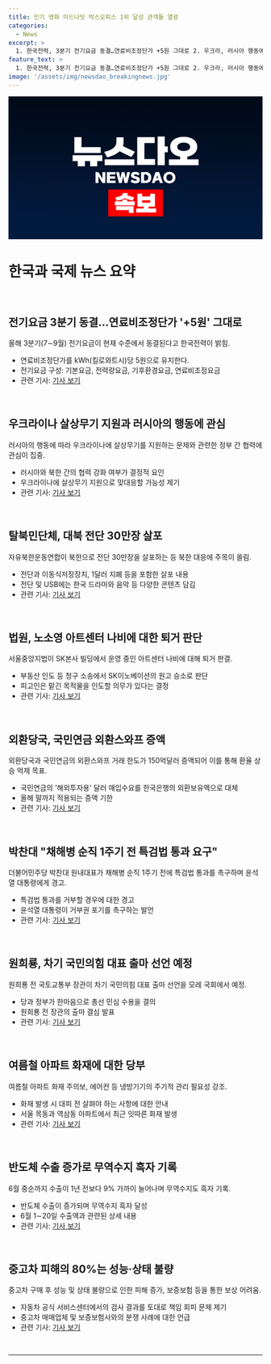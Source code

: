 ```yaml
---
title: 인기 영화 미드나잇 박스오피스 1위 달성 관객들 열광
categories:
  - News
excerpt: >
  1. 한국전력, 3분기 전기요금 동결…연료비조정단가 +5원 그대로 2. 우크라, 러시아 행동에 달려… K-방산 대기중 3. 탈북민단체, 어젯밤 대북 전단 30만장 살포 4. 법원, 노소영 아트센터 나비 퇴거 판단 5. 외환당국, 국민연금 외환스와프 증액…환율상승 억제 6. 박찬대 채해병 순직 1주기전 특검법 통과 7. 원희룡, 모레 국회서 與대표 출마선언 8. 여름철 유독많은 아파트 화재…에어컨 관리 당부 9. 6월 중순까지 수출 9%↑…반도체 50% 늘어 10. 중고차 피해 80%는 성능·상태 불량
feature_text: >
  1. 한국전력, 3분기 전기요금 동결…연료비조정단가 +5원 그대로 2. 우크라, 러시아 행동에 달려… K-방산 대기중 3. 탈북민단체, 어젯밤 대북 전단 30만장 살포 4. 법원, 노소영 아트센터 나비 퇴거 판단 5. 외환당국, 국민연금 외환스와프 증액…환율상승 억제 6. 박찬대 채해병 순직 1주기전 특검법 통과 7. 원희룡, 모레 국회서 與대표 출마선언 8. 여름철 유독많은 아파트 화재…에어컨 관리 당부 9. 6월 중순까지 수출 9%↑…반도체 50% 늘어 10. 중고차 피해 80%는 성능·상태 불량
image: '/assets/img/newsdao_breakingnews.jpg'
---
```


<p><img src="/assets/img/newsdao_breakingnews.jpg" alt="firstkoreanews 속보" /></p>

<h1>한국과 국제 뉴스 요약</h1>

<p data-ke-size="size16">&nbsp;</p>

<h2 data-ke-size="size26">전기요금 3분기 동결...연료비조정단가 '+5원' 그대로</h2>

<p data-ke-size="size16">올해 3분기(7∼9월) 전기요금이 현재 수준에서 동결된다고 한국전력이 밝힘.</p>

<ul>
<li>연료비조정단가를 kWh(킬로와트시)당 5원으로 유지한다.</li>
<li>전기요금 구성: 기본요금, 전력량요금, 기후환경요금, 연료비조정요금</li>
<li>관련 기사: <a href="https://www.yna.co.kr/view/AKR20240621026800003">기사 보기</a></li>
</ul>

<p data-ke-size="size16">&nbsp;</p>

<h2 data-ke-size="size26">우크라이나 살상무기 지원과 러시아의 행동에 관심</h2>

<p data-ke-size="size16">러시아의 행동에 따라 우크라이나에 살상무기를 지원하는 문제와 관련한 정부 간 협력에 관심이 집중.</p>

<ul>
<li>러시아와 북한 간의 협력 강화 여부가 결정적 요인</li>
<li>우크라이나에 살상무기 지원으로 맞대응할 가능성 제기</li>
<li>관련 기사: <a href="https://www.yna.co.kr/view/AKR20240621024700504">기사 보기</a></li>
</ul>

<p data-ke-size="size16">&nbsp;</p>

<h2 data-ke-size="size26">탈북민단체, 대북 전단 30만장 살포</h2>

<p data-ke-size="size16">자유북한운동연합이 북한으로 전단 30만장을 살포하는 등 북한 대응에 주목이 쏠림.</p>

<ul>
<li>전단과 이동식저장장치, 1달러 지폐 등을 포함한 살포 내용</li>
<li>전단 및 USB에는 한국 드라마와 음악 등 다양한 콘텐츠 담김</li>
<li>관련 기사: <a href="https://www.yna.co.kr/view/AKR20240621032300504">기사 보기</a></li>
</ul>

<p data-ke-size="size16">&nbsp;</p>

<h2 data-ke-size="size26">법원, 노소영 아트센터 나비에 대한 퇴거 판단</h2>

<p data-ke-size="size16">서울중앙지법이 SK본사 빌딩에서 운영 중인 아트센터 나비에 대해 퇴거 판결.</p>

<ul>
<li>부동산 인도 등 청구 소송에서 SK이노베이션의 원고 승소로 판단</li>
<li>피고인은 맡긴 목적물을 인도할 의무가 있다는 결정</li>
<li>관련 기사: <a href="https://www.yna.co.kr/view/AKR20240621017251004">기사 보기</a></li>
</ul>

<p data-ke-size="size16">&nbsp;</p>

<h2 data-ke-size="size26">외환당국, 국민연금 외환스와프 증액</h2>

<p data-ke-size="size16">외환당국과 국민연금의 외환스와프 거래 한도가 150억달러 증액되어 이를 통해 환율 상승 억제 목표.</p>

<ul>
<li>국민연금의 '해외투자용' 달러 매입수요를 한국은행의 외환보유액으로 대체</li>
<li>올해 말까지 적용되는 증액 기한</li>
<li>관련 기사: <a href="https://www.yna.co.kr/view/AKR20240621045451002">기사 보기</a></li>
</ul>

<p data-ke-size="size16">&nbsp;</p>

<h2 data-ke-size="size26">박찬대 "채해병 순직 1주기 전 특검법 통과 요구"</h2>

<p data-ke-size="size16">더불어민주당 박찬대 원내대표가 채해병 순직 1주기 전에 특검법 통과를 촉구하며 윤석열 대통령에게 경고.</p>

<ul>
<li>특검법 통과를 거부할 경우에 대한 경고</li>
<li>윤석열 대통령이 거부권 포기를 촉구하는 발언</li>
<li>관련 기사: <a href="https://www.yna.co.kr/view/AKR20240621047800001">기사 보기</a></li>
</ul>

<p data-ke-size="size16">&nbsp;</p>

<h2 data-ke-size="size26">원희룡, 차기 국민의힘 대표 출마 선언 예정</h2>

<p data-ke-size="size16">원희룡 전 국토교통부 장관이 차기 국민의힘 대표 출마 선언을 모레 국회에서 예정.</p>

<ul>
<li>당과 정부가 한마음으로 총선 민심 수용을 결의</li>
<li>원희룡 전 장관의 출마 결심 발표</li>
<li>관련 기사: <a href="https://www.yna.co.kr/view/AKR20240621040900001">기사 보기</a></li>
</ul>

<p data-ke-size="size16">&nbsp;</p>

<h2 data-ke-size="size26">여름철 아파트 화재에 대한 당부</h2>

<p data-ke-size="size16">여름철 아파트 화재 주의보, 에어컨 등 냉방기기의 주기적 관리 필요성 강조.</p>

<ul>
<li>화재 발생 시 대피 전 살펴야 하는 사항에 대한 안내</li>
<li>서울 목동과 역삼동 아파트에서 최근 잇따른 화재 발생</li>
<li>관련 기사: <a href="https://www.yna.co.kr/view/AKR20240620155800530">기사 보기</a></li>
</ul>

<p data-ke-size="size16">&nbsp;</p>

<h2 data-ke-size="size26">반도체 수출 증가로 무역수지 흑자 기록</h2>

<p data-ke-size="size16">6월 중순까지 수출이 1년 전보다 9% 가까이 늘어나며 무역수지도 흑자 기록.</p>

<ul>
<li>반도체 수출이 증가되며 무역수지 흑자 달성</li>
<li>6월 1∼20일 수출액과 관련된 상세 내용</li>
<li>관련 기사: <a href="https://www.yna.co.kr/view/AKR20240621043900002">기사 보기</a></li>
</ul>

<p data-ke-size="size16">&nbsp;</p>

<h2 data-ke-size="size26">중고차 피해의 80%는 성능·상태 불량</h2>

<p data-ke-size="size16">중고차 구매 후 성능 및 상태 불량으로 인한 피해 증가, 보증보험 등을 통한 보상 어려움.</p>

<ul>
<li>자동차 공식 서비스센터에서의 검사 결과를 토대로 책임 회피 문제 제기</li>
<li>중고차 매매업체 및 보증보험사와의 분쟁 사례에 대한 언급</li>
<li>관련 기사: <a href="https://www.yna.co.kr/view/AKR20240620128200030">기사 보기</a></li>
</ul>

<p data-ke-size="size16">&nbsp;</p>

<hr>

<p data-ke-size="size16">&nbsp;</p>


